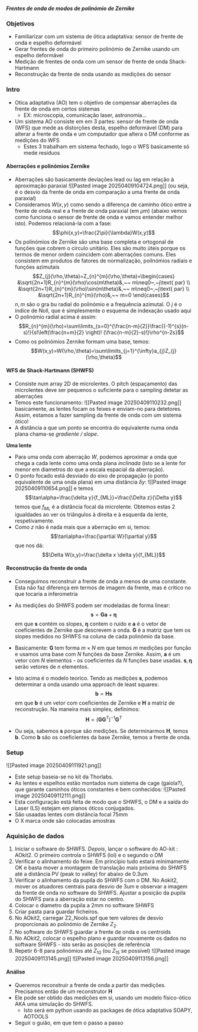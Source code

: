 ##### Frentes de onda de modos de polinómio de Zernike
### Objetivos
- Familiarizar com um sistema de ótica adaptativa: sensor de frente de onda e espelho deformável
- Gerar frentes de onda do primeiro polinómio de Zernike usando um espelho deformável
- Medição de frentes de onda com um sensor de frente de onda Shack-Hartmann
- Reconstrução da frente de onda usando as medições do sensor

### Intro
- Otica adaptativa (AO) tem o objetivo de compensar aberrações da frente de onda em certos sistemas
    - EX: microscopia, comunicação laser, astronomia...
- Um sistema AO consiste em em 3 partes: sensor de frente de onda (WFS) que mede as distorções desta, espelho deformável (DM) para alterar a frente de onda e um computador que altera o DM conforme as medições do WFS
    - Estes 3 trabalham em sistema fechado, logo o WFS basicamente só mede resíduos

#### Aberrações e polinómios Zernike
- Aberrações são basicamente deviações lead ou lag em relação à aproximação paraxial
![[Pasted image 20250409104724.png]]
(ou seja, é o desvio da frente de onda em comparação a uma frente de onda paraxial)
- Consideramos $W(x,y)$ como sendo a diferença de caminho ótico entre a frente de onda real e a frente de onda paraxial (em $\mu\text{m}$) (abaixo vemos como funciona o sensor de frente de onda e vamos entender melhor isto). Podemos relacioná-la com a fase: $$\phi(x,y)=\frac{2\pi}{\lambda}W(x,y)$$
- Os polinómios de Zernike são uma base completa e ortogonal de funções que cobrem o circulo unitário. Eles são muito úteis porque os termos de menor ordem coincidem com aberrações comuns. Eles consistem em produtos de fatores de normalização, poilnómios radiais e funções azimutais
$$Z_{j}(\rho,\theta)=Z_{n}^{m}(\rho,\theta)=\begin{cases}
&\sqrt{2n+1}R_{n}^{m}(\rho)\cos(m\theta)&,~~ m\neq0~,~j\text{ par} \\
&\sqrt{2n+1}R_{n}^{m}(\rho)\sin(m\theta)&,~~ m\neq0~,~j\text{ par} \\
&\sqrt{2n+1}R_{n}^{m}(\rho)&,~~ m=0
\end{cases}$$
$n,m$ são o gra bu radial do polinómio e a frequência azimutal. O $j$ é o índice de Noll, que é simplesmente o esquema de indexação usado aqui
- O polinómio radial acima é assim:
$$R_{n}^{m}(\rho)=\sum\limits_{s=0}^{\frac{n-m}{2}}\frac{(-1)^{s}(n-s)!}{s!\left(\frac{n+m}{2} \right)! (\frac{n-m}{2}-s)!}\rho^{n-2s}$$
- Como os polinómios Zernike formam uma base, temos:
$$W(x,y)=W(\rho,\theta)=\sum\limits_{j=1}^{\infty}a_{j}Z_{j}(\rho,\theta)$$

#### WFS de Shack-Hartmann (SHWFS)
- Consiste num array 2D de microlentes. O pitch (espaçamento) das microlentes deve ser pequenos o suficiente para o sampling detetar as aberrações
- Temos este funcionamento:
![[Pasted image 20250409110232.png]]
basicamente, as lentes focam os feixes e enviam-no para detetores. Assim, estamos a fazer sampling da frente de onda com um sistema ótico!
- A distância a que um ponto se encontra do equivalente numa onda plana chama-se *gradiente / slope*.

**Uma lente**
- Para uma onda com aberração $W$, podemos aproximar a onda que chega a cada lente como uma onda plana *inclinada* (isto se a lente for menor em diametros do que a escala espacial da aberração). 
- O ponto focado está desviado do eixo de propagação (o ponto equivalente de uma onda plana) em uma distância $\delta y$:
![[Pasted image 20250409110654.png]]
e temos $$\tan\alpha=\frac{\delta y}{f_{ML}}=\frac{\Delta z}{\Delta y}$$
temos que $f_{ML}$ é a distância focal da microlente. Obtemos estas 2 igualdades ao ver os triângulos à direita e à esquerda da lente, respetivamente. 
- Como $z$ não é nada mais que a aberração em si, temos:
$$\tan\alpha=\frac{\partial W}{\partial y}$$
que nos dá:
$$\Delta W(x,y)=\frac{\delta x \delta y}{f_{ML}}$$

#### Reconstrução da frente de onda
- Conseguimos reconstruir a frente de onda a menos de uma constante. Esta não faz diferença em termos de imagem da frente, mas é crítico no que tocaria a inferometria
- As medições do SHWFS podem ser modeladas de forma linear:
$$\mathbf{s}=\mathbf{Ga}+\boldsymbol{\eta}$$
em que $\textbf{s}$ contém os slopes, $\boldsymbol{\eta}$ contem o ruído e $\textbf{a}$ é o vetor de coeficientes de Zernike que descrevem a onda. $\textbf{G}$ é a matriz que tem os slopes medidos no SHWFS na coluna de cada polinómio da base. 
- Basicamente: $\mathbf{G}$ tem forma $m\times N$ em que temos $m$ medições por função e usamos uma base com $N$ funções da base Zernike. Assim, $\mathbf{a}$ é um vetor com $N$ elementos - os coeficientes da $N$ funções base usadas. $\mathbf{s},\boldsymbol{\eta}$ serão vetores de $n$ elementos.

- Isto acima é o modelo teorico. Tendo as medições $\mathbf{s}$, podemos determinar a onda usando uma approach de least squares:
$$\mathbf{b}=\mathbf{H}\mathbf{s}$$
em que $\mathbf{b}$ é um vetor com coeficientes de Zernike e  $\mathbf{H}$ a matriz de reconstrução. Na maneira mais simples, definimos:
$$\mathbf{H}=(\mathbf{GG}^{T})^{-1}\mathbf{G}^{T}$$
- Ou seja, sabemos $\mathbf{s}$ porque são medições. Se determinarmos $\mathbf{H}$, temos $\mathbf{b}$. Como $\mathbf{b}$ são os coeficientes da base Zernike, temos a frente de onda.

### Setup
![[Pasted image 20250409111921.png]]
- Este setup baseia-se no kit da Thorlabs.
- As lentes e espelhos estão montados num sistema de cage (gaiola?), que garante caminhos óticos constantes e bem conhecidos:
![[Pasted image 20250409112111.png]]
- Esta configuração está feita de modo que o SHWFS, o DM e a saída do Laser (LS) estejam em planos óticos conjugados.
- São usaadas lentes com distância focal 75mm
- O X marca onde são colocadas amostras

### Aquisição de dados
1. Iniciar o software do SHWFS. *Depois*, lançar o software do AO-kit : AOkit2. O primeiro controla o SHWFS (lol) e o segundo o DM
2. Verificar o alinhamento do feixe. Em princípio tudo estará minimamente OK e basta mover a montagem de translação mais próxima do SHWFS até a distância PV (peak to valley) for abaixo de 0.3um
3. Verificar o alinhamento da pupila do SHWFS com o DM. No Aokit2, mover os atuadores centrais para desvio de 3um e observar a imagem da frente de onda no software do SHWFS. Ajustar a posição da pupila do SHWFS para a aberração estar no centro.
4. Colocar o diametro da pupila a 2mm no software SHWFS
5. Criar pasta para guardar ficheiros. 
6. No AOkit2, carregar Z2_Nools.spf que tem valores de desvio proporcionais ao polinómio de Zernike $Z_{2}$. 
7. No software do SHWFS guardar a frente de onda e os centroids
8. No AOkit2, colocar o espelho plano e  guardar novamente os dados no software SHWFS - isto serão as posições de referência
9. Repetir 6-8 para polinómios até $Z_{10}$ (ou $Z_{15}$ se possível)
![[Pasted image 20250409113145.png]]
![[Pasted image 20250409113156.png]]

#### Análise
- Queremos reconstruir a frente de onda a partir das medições. Precisamos então de um reconstrutor  $\mathbf{H}$
- Ele pode ser obtido das medições em si, usando um modelo físico-ótico AKA uma simulação do SHWFS.
    - Isto será em python usando as packages de ótica adaptativa SOAPY, AOTOOLS
- Seguir o guião, em que tem o passo a passo
